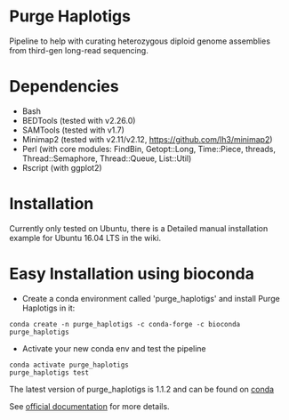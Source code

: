 # Purge Haplotigs
Pipeline to help with curating heterozygous diploid genome assemblies from third-gen long-read sequencing.

# Dependencies
- Bash
- BEDTools (tested with v2.26.0)
- SAMTools (tested with v1.7)
- Minimap2 (tested with v2.11/v2.12, https://github.com/lh3/minimap2)
- Perl (with core modules: FindBin, Getopt::Long, Time::Piece, threads, Thread::Semaphore, Thread::Queue, List::Util)
- Rscript (with ggplot2)

# Installation
Currently only tested on Ubuntu, there is a Detailed manual installation example for Ubuntu 16.04 LTS in the wiki.

# Easy Installation using bioconda
- Create a conda environment called 'purge_haplotigs' and install Purge Haplotigs in it:

```
conda create -n purge_haplotigs -c conda-forge -c bioconda purge_haplotigs

```
- Activate your new conda env and test the pipeline

```
conda activate purge_haplotigs
purge_haplotigs test

```

The latest version of purge_haplotigs is 1.1.2 and can be found on [conda](https://anaconda.org/bioconda/purge_haplotigs) 

See [official documentation](https://bitbucket.org/mroachawri/purge_haplotigs/src/master/) for more details.
